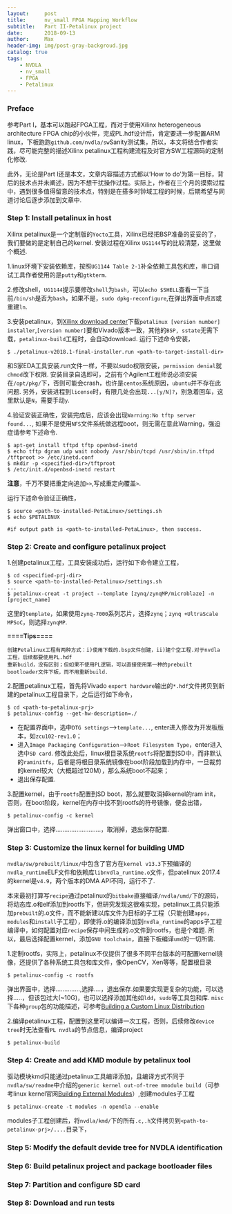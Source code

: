 ```yaml
---
layout:     post
title:      nv_small FPGA Mapping Workflow
subtitle:   Part II-Petalinux project
date:       2018-09-13
author:     Max
header-img: img/post-gray-backgroud.jpg
catalog: true
tags:
    - NVDLA
    - nv_small
    - FPGA
    - Petalinux
---
```



### Preface
参考Part I，基本可以跑起FPGA工程，而对于使用Xilinx heterogeneous architecture FPGA chip的小伙伴，完成PL.hdf设计后，肯定要进一步配置ARM linux，下板跑跑`github.com/nvdla/sw`Sanity测试集，所以，本文将结合作者实践，尽可能完整的描述Xilinx petalinux工程构建流程及对官方SW工程源码的定制化修改.

此外，无论是Part I还是本文，文章内容描述方式都以‘How to do’为第一目标，背后的技术点并未阐述，因为不想干扰操作过程。实际上，作者在三个月的摸索过程中，遇到很多值得留意的技术点，特别是在搭多时钟域工程的时候，后期希望与同道讨论后逐步添加到文章中.

### Step 1: Install petalinux in host
Xilinx petalinux是一个定制版的`Yocto`工具，Xilinx已经把BSP准备的妥妥的了，我们要做的是定制自己的kernel. 安装过程在Xilinx `UG1144`写的比较清楚，这里做个概述.

1.linux环境下安装依赖库，按照`UG1144 Table 2-1`补全依赖工具包和库，串口调试工具作者使用的是`putty`和`gtkterm`.

2.修改shell，`UG1144`提示要修改`shell`为`bash`，可以`echo $SHELL`查看一下当前`/bin/sh`是否为`bash`，如果不是，`sudo dpkg-reconfigure`,在弹出界面中点`否`或重建`ln`.

3.安装petalinux，到[Xilinx download center](https://www.xilinx.com/support/download/index.html/content/xilinx/en/downloadNav/embedded-design-tools.html)下载`petalinux [version number] installer`,`[version number]`要和Vivado版本一致，其他的`BSP, sstate`无需下载，`petalinux-build`工程时，会自动download. 运行下述命令安装，

```
$ ./petalinux-v2018.1-final-installer.run <path-to-target-install-dir>
```

和S家EDA工具安装.run文件一样，不要以sudo权限安装，`permission denial`就`chmod`改下权限. 安装目录自选即可，之前有个Agilent工程师说必须安装在`/opt/pkg/`下，否则可能会crash，也许是`centos`系统原因，`ubuntu`并不存在此问题. 另外，安装进程到`license`时，有限几处会出现`...[y/N]?`，别急着回车，这里默认是`N`，需要手动`y`.

4.验证安装正确性，安装完成后，应该会出现`Warning:No tftp server found...`, 如果不是使用`NFS`文件系统做远程boot，则无需在意此Warning，强迫症请参考下述命令.

```
$ apt-get install tftpd tftp openbsd-inetd
$ echo tftp dgram udp wait nobody /usr/sbin/tcpd /usr/sbin/in.tftpd /tftproot >> /etc/inetd.conf
$ mkdir -p <specified-dir>/tftproot
$ /etc/init.d/openbsd-inetd restart
```

**注意**，千万不要把重定向追加`>>`,写成重定向覆盖`>`.

运行下述命令验证正确性，

```
$ source <path-to-installed-PetaLinux>/settings.sh
$ echo $PETALINUX 

#if output path is <path-to-installed-PetaLinux>, then success.
```

### Step 2: Create and configure petalinux project 
1.创建petalinux工程，工具安装成功后，运行如下命令建立工程，

```
$ cd <specified-prj-dir>
$ source <path-to-installed-Petalinux>/settings.sh
...
$ petalinux-creat -t project --template [zynq/zynqMP/microblaze] -n [project_name]
```

这里的`template`，如果使用`zynq-7000`系列芯片，选择`zynq`；`zynq +UltraScale MPSoC`，则选择`zynqMP`.

**====Tips====**

    创建Petalinux工程有两种方式：i)使用下载的.bsp文件创建，ii)建个空工程.对于nvdla工程，后续都要使用PL.hdf
    重新build，没有区别；但如果不使用PL逻辑，可以直接使用第一种的prebuilt bootloader文件下板，而不用重新build.
    
2.配置petalinux工程，首先将Vivado `export hardware`输出的`*.hdf`文件拷贝到新建的petalinux工程目录下，之后运行如下命令，

```
$ cd <path-to-petalinux-prj>
$ petalinux-config --get-hw-description=./
```

* 在配置界面中，选中`DTG settings`-->`template...`, enter进入修改为开发板版本，如`zcu102-rev1.0`；
* 进入`Image Packaging Configuration`-->`Root Filesystem Type`，enter进入选中`SD card`. 修改此处后，linux根目录系统`rootfs`将配置到SD中，而非默认的`raminitfs`，后者是将根目录系统镜像在boot阶段加载到内存中，一旦裁剪的kernel较大（大概超过120M），那么系统boot不起来；
* 退出保存配置.

3.配置kernel，由于`rootfs`配置到SD boot，那么就要取消掉kernel的ram init，否则，在boot阶段，kernel在内存中找不到rootfs的符号镜像，便会出错，

```
$ petalinux-config -c kernel
```

弹出窗口中，选择..........................，取消掉，退出保存配置.

### Step 3: Customize the linux kernel for building UMD
`nvdla/sw/prebuilt/linux/`中包含了官方在`kernel v13.3`下预编译的`nvdla_runtime`ELF文件和依赖库`libnvdla_runtime.o`文件，但patelinux 2017.4的kernel是`v4.9`，两个版本的DMA API不同，运行不了. 

本来最初打算写`recipe`通过petalinux的`bitbake`直接编译`/nvdla/umd/`下的源码，将动态库.o和elf添加到rootfs下，但研究发现这很难实现，petalinux工具只能添加`prebuilt`的.o文件，而不能新建以库文件为目标的子工程（只能创建`apps`，`modules`和`install`子工程），即使将.o的编译添加到`nvdla_runtime`的apps子工程编译中，如何配置对应`recipe`保存中间生成的.o文件到rootfs，也是个难题. 所以，最后选择配置kernel，添加`GNU toolchain`，直接下板编译`umd`的一切所需.

1.定制rootfs，实际上，petalinux不仅提供了很多不同平台版本的可配置kernel镜像，还提供了各种系统工具包和库文件，像OpenCV，Xen等等，配置根目录

```
$ petalinux-config -c rootfs
```

弹出界面中，选择..............,选择....，退出保存.如果要实现更复杂的功能，可以选择.....，但该包过大(~10G)，也可以选择添加其他如`ldd`，`sudo`等工具包和库. `misc`下各种`group`包的功能描述，可参考[Building a Custom Linux Distribution](http://www.informit.com/articles/article.aspx?p=2514911)

2.编译petalinux工程，配置到这里可以编译一次工程，否则，后续修改`device tree`时无法查看`PL nvdla`的节点信息，编译project

```
$ petalinux-build
```

### Step 4: Create and add KMD module by petalinux tool
驱动模块kmd只能通过petalinux工具编译添加，且编译方式不同于`nvdla/sw/readme`中介绍的`generic kernel out-of-tree mmodule build`（可参考linux kernel官网[Building External Modules](https://www.kernel.org/doc/Documentation/kbuild/modules.txt)）,创建modules子工程

```
$ petalinux-create -t modules -n opendla --enable
```

modules子工程创建后，将`nvdla/kmd/`下的所有`.c,.h`文件拷贝到`<path-to-petalinux-prj>/....`目录下，

### Step 5: Modify the default devide tree for NVDLA identification


### Step 6: Build petalinux project and package bootloader files


### Step 7: Partition and configure SD card


### Step 8: Download and run tests









